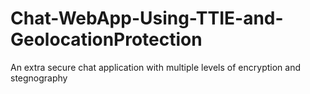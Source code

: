 # Chat-WebApp-Using-TTIE-and-GeolocationProtection

An extra secure chat application with multiple levels of encryption and stegnography

